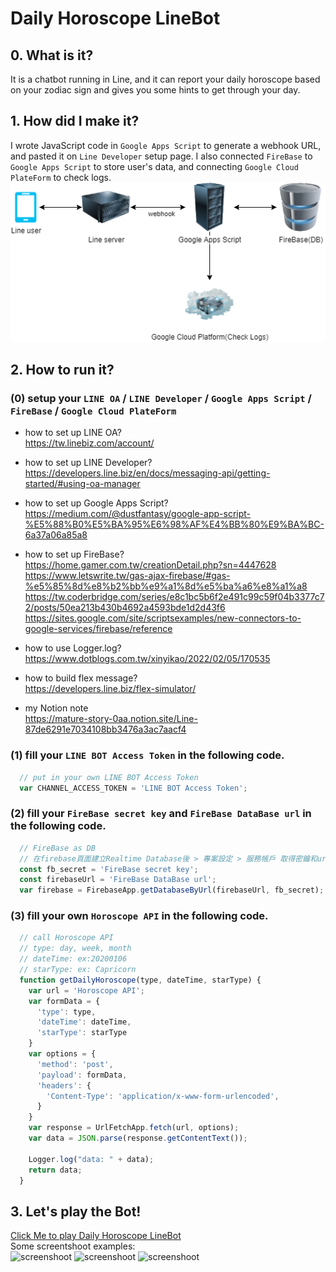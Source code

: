 # Daily Horoscope LineBot
## 0. What is it?
It is a chatbot running in Line, and it can report your daily horoscope based on your zodiac sign and gives you some hints to get through your day.
## 1. How did I make it?
I wrote JavaScript code in `Google Apps Script` to generate a webhook URL, and pasted it on `Line Developer` setup page. I also connected `FireBase` to `Google Apps Script` to store user's data, and connecting `Google Cloud PlateForm` to check logs.  
![structure](/lineBot.drawio.png)
## 2. How to run it?
### (0) setup your `LINE OA` / `LINE Developer` / `Google Apps Script` / `FireBase` / `Google Cloud PlateForm`

* how to set up LINE OA?  
https://tw.linebiz.com/account/

* how to set up LINE Developer?  
https://developers.line.biz/en/docs/messaging-api/getting-started/#using-oa-manager

* how to set up Google Apps Script?  
https://medium.com/@dustfantasy/google-app-script-%E5%88%B0%E5%BA%95%E6%98%AF%E4%BB%80%E9%BA%BC-6a37a06a85a8

* how to set up FireBase?  
https://home.gamer.com.tw/creationDetail.php?sn=4447628  
https://www.letswrite.tw/gas-ajax-firebase/#gas-%e5%85%8d%e8%b2%bb%e9%a1%8d%e5%ba%a6%e8%a1%a8  
https://tw.coderbridge.com/series/e8c1bc5b6f2e491c99c59f04b3377c72/posts/50ea213b430b4692a4593bde1d2d43f6  
https://sites.google.com/site/scriptsexamples/new-connectors-to-google-services/firebase/reference

* how to use Logger.log?  
https://www.dotblogs.com.tw/xinyikao/2022/02/05/170535

* how to build flex message?  
https://developers.line.biz/flex-simulator/

* my Notion note  
https://mature-story-0aa.notion.site/Line-87de6291e7034108bb3476a3ac7aacf4

### (1) fill your `LINE BOT Access Token` in the following code.
```javascript
  // put in your own LINE BOT Access Token
  var CHANNEL_ACCESS_TOKEN = 'LINE BOT Access Token';
```
### (2) fill your `FireBase secret key` and `FireBase DataBase url` in the following code.
```javascript
  // FireBase as DB
  // 在firebase頁面建立Realtime Database後 > 專案設定 > 服務帳戶 取得密鑰和url(記得最後補上/)
  const fb_secret = 'FireBase secret key';
  const firebaseUrl = 'FireBase DataBase url';
  var firebase = FirebaseApp.getDatabaseByUrl(firebaseUrl, fb_secret);
```
### (3) fill your own `Horoscope API` in the following code.
```javascript
  // call Horoscope API
  // type: day, week, month
  // dateTime: ex:20200106
  // starType: ex: Capricorn
  function getDailyHoroscope(type, dateTime, starType) {
    var url = 'Horoscope API';
    var formData = {
      'type': type,
      'dateTime': dateTime,
      'starType': starType
    }
    var options = {
      'method': 'post',
      'payload': formData,
      'headers': {
        'Content-Type': 'application/x-www-form-urlencoded',
      }
    }
    var response = UrlFetchApp.fetch(url, options);
    var data = JSON.parse(response.getContentText());

    Logger.log("data: " + data);
    return data;
  }
```
## 3. Let's play the Bot!
[Click Me to play Daily Horoscope LineBot](https://liff.line.me/1645278921-kWRPP32q/?accountId=642flngn)  
Some screentshoot examples:  
![screenshoot](LineBot/screenshoot1.png)
![screenshoot](LineBot/screenshoot3.png)
![screenshoot](LineBot/screenshoot2.png)
